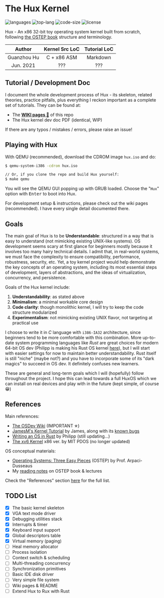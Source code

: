 # The Hux Kernel

![languages](https://img.shields.io/github/languages/count/josehu07/hux-kernel?color=green)
![top-lang](https://img.shields.io/github/languages/top/josehu07/hux-kernel?color=orange)
![code-size](https://img.shields.io/github/languages/code-size/josehu07/hux-kernel?color=lightgrey)
![license](https://img.shields.io/github/license/josehu07/hux-kernel)

Hux - An x86 32-bit toy operating system kernel built from scratch, following [the OSTEP book](http://pages.cs.wisc.edu/~remzi/OSTEP/) structure and terminology.

|   Author    | Kernel Src LoC  | Tutorial LoC |
|   :---:     |      :---:      |    :---:     |
| Guanzhou Hu |   C + x86 ASM   |   Markdown   |
|  Jun. 2021  |       ???       |     ???      |


## Tutorial / Development Doc

I document the whole development process of Hux - its skeleton, related theories, practice pitfalls, plus everything I reckon important as a complete set of tutorials. They can be found at:

- The [**WIKI pages 📝**](https://github.com/hgz12345ssdlh/hux-kernel/wiki) of this repo
- The Hux kernel dev doc PDF (identical, WIP)

If there are any typos / mistakes / errors, please raise an issue!


## Playing with Hux

With QEMU (recommended), download the CDROM image `hux.iso` and do:

```bash
$ qemu-system-i386 -cdrom hux.iso

// Or, if you clone the repo and build Hux yourself:
$ make qemu
```

You will see the QEMU GUI popping up with GRUB loaded. Choose the "`Hux`" option with <kbd>Enter</kbd> to boot into Hux.

For development setup & instructions, please check out the wiki pages (recommended). I have every single detail documented there.


## Goals

The main goal of Hux is to be **Understandable**: structured in a way that is easy to understand (not mimicking existing UNIX-like systems). OS development seems scary at first glance for beginners mostly because it involves too many hairy technical details. I admit that, in real-world systems, we must face the complexity to ensure compatibility, performance, robustness, security, etc. Yet, a toy kernel project would help demonstrate the key concepts of an operating system, including its most essential steps of development, layers of abstractions, and the ideas of virtualization, concurrency, and persistence.

Goals of the Hux kernel include:

1. **Understandability**: as stated above
2. **Minimalism**: a minimal workable core design
3. **Code clarity**: though monolithic kernel, I will try to keep the code structure modularized
4. **Experimentalism**: not mimicking existing UNIX flavor, not targeting at practical use

I choose to write it in *C* language with `i386-IA32` architecture, since beginners tend to be more comfortable with this combination. More up-to-date system programming languages like *Rust* are great choices for modern 64-bit OS dev (Philipp is making his Rust OS kernel [here](https://os.phil-opp.com/)), but I will start with easier settings for now to maintain better understandability. Rust itself is still "niche" (maybe not?) and you have to incorporate some of its "dark magics" to succeed in OS dev. It definitely confuses new learners.

These are general and long-term goals which I will (hopefully) follow throughout the project. I hope this can lead towards a full HuxOS which we can install on real devices and play with in the future (kept simple, of course 😁)


## References

Main references:

- [The OSDev Wiki](https://wiki.osdev.org/) (IMPORTANT ✭)
- [JamesM's Kernel Tutorial](http://www.jamesmolloy.co.uk/tutorial_html/) by James, along with its [known bugs](https://wiki.osdev.org/James_Molloy's_Tutorial_Known_Bugs)
- [Writing an OS in Rust](https://os.phil-opp.com/) by Philipp (still updating...)
- [The xv6 Kernel](https://github.com/mit-pdos/xv6-public) x86 ver. by MIT PDOS (no longer updated)

OS conceptual materials:

- [Operating Systems: Three Easy Pieces](http://pages.cs.wisc.edu/~remzi/OSTEP/) (OSTEP) by Prof. Arpaci-Dusseaus
- My [reading notes](https://www.josehu.com/notes) on OSTEP book & lectures

Check the "References" section [here](https://github.com/hgz12345ssdlh/hux-kernel/wiki/01.-Prerequisite-Readings) for the full list.


## TODO List

- [x] The basic kernel skeleton
- [x] VGA text mode driver
- [x] Debugging utilities stack
- [x] Interrupts & timer
- [x] Keyboard input support
- [x] Global descriptors table
- [x] Virtual memory (paging)
- [ ] Heal memory allocator
- [ ] Process isolation
- [ ] Context switch & scheduling
- [ ] Multi-threading concurrency
- [ ] Synchronization primitives
- [ ] Basic IDE disk driver
- [ ] Very simple file system
- [ ] Wiki pages & README
- [ ] Extend Hux to Rux with Rust
